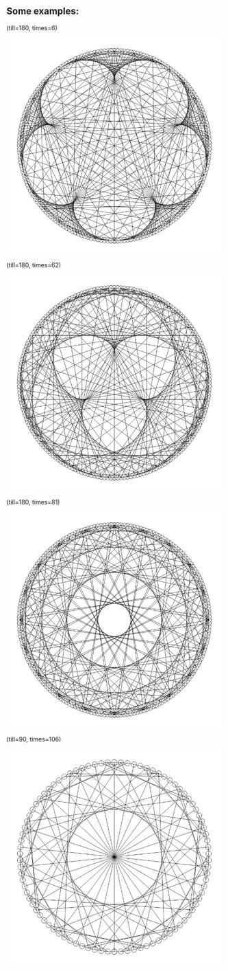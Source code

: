 ## Some examples:

(till=180, times=6)

![](./180_6.png)

(till=180, times=62)

![](./180_62.png)

(till=180, times=81)

![](./180_81.png)

(till=90, times=106)

![](./90_106.png)